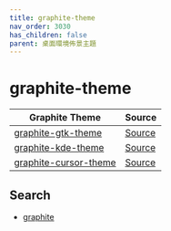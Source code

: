 ```yaml
---
title: graphite-theme
nav_order: 3030
has_children: false
parent: 桌面環境佈景主題
---
```



# graphite-theme

| Graphite Theme | Source |
| --- | --- |
| [graphite-gtk-theme](https://samwhelp.github.io/note-about-theme/read/desktop-theme/gtk-theme/graphite-gtk-theme.html) | [Source](https://github.com/vinceliuice/Graphite-gtk-theme) |
| [graphite-kde-theme](https://samwhelp.github.io/note-about-theme/read/desktop-theme/kde-theme/graphite-kde-theme.html) | [Source](https://github.com/vinceliuice/Graphite-kde-theme) |
| [graphite-cursor-theme](https://samwhelp.github.io/note-about-theme/read/desktop-theme/cursor-theme/graphite-cursor-theme.html) | [Source](https://github.com/vinceliuice/Graphite-cursors) |


## Search

* [graphite](https://github.com/vinceliuice?tab=repositories&q=graphite)

